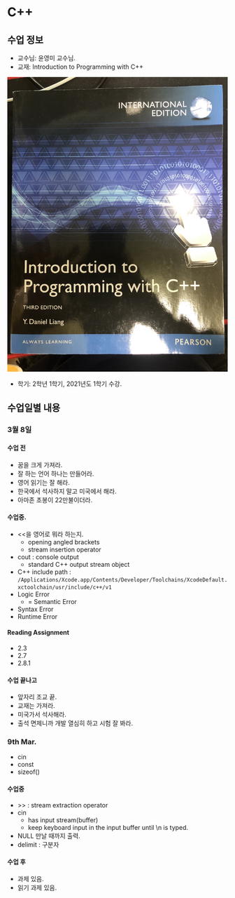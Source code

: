 # C++

## 수업 정보

* 교수님: 윤영미 교수님.
* 교재: Introduction to Programming with C++

![사진](./Photos/Book.jpg)

* 학기: 2학년 1학기, 2021년도 1학기 수강.

## 수업일별 내용

### 3월 8일

#### 수업 전

* 꿈을 크게 가져라.
* 잘 하는 언어 하나는 만들어라.
* 영어 읽기는 잘 해라.
* 한국에서 석사하지 말고 미국에서 해라.
* 아마존 초봉이 22만불이더라.

#### 수업중.

* <<을 영어로 뭐라 하는지.
    * opening angled brackets
    * stream insertion operator
* cout : console output
    * standard C++ output stream object
* C++ include path : `/Applications/Xcode.app/Contents/Developer/Toolchains/XcodeDefault.xctoolchain/usr/include/c++/v1`
* Logic Error
    * = Semantic Error
* Syntax Error
* Runtime Error

#### Reading Assignment

* 2.3
* 2.7
* 2.8.1

#### 수업 끝나고

* 앞자리 조교 끝.
* 교재는 가져라.
* 미국가서 석사해라.
* 출석 면제니까 개발 열심히 하고 시험 잘 봐라.

### 9th Mar.

* cin
* const
* sizeof()

#### 수업중

* \>\> : stream extraction operator
* cin
    * has input stream(buffer)
    * keep keyboard input in the input buffer until \n is typed.
* NULL 만날 때까지 출력.
* delimit : 구분자

#### 수업 후

* 과제 있음.
* 읽기 과제 있음.
